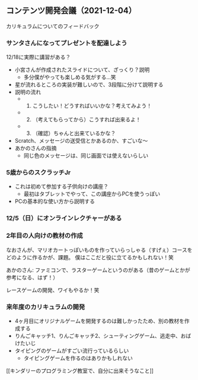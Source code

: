 ## コンテンツ開発会議（2021-12-04）

カリキュラムについてのフィードバック

### サンタさんになってプレゼントを配達しよう

12/18に実際に講習がある？

- 小宮さんが作成されたスライドについて、ざっくり？説明
  - 多分僕がやっても楽しめる気がする...笑
- 星が流れるところの実装が難しいので、3段階に分けて説明する
- 説明の流れ
	- 1. こうしたい！どうすればいいかな？考えてみよう！
	- 2. （考えてもらってから）こうすれば出来るよ！
	- 3. （確認）ちゃんと出来ているかな？
- Scratch、メッセージの送受信とかあるのか、すごいな〜
- あかのさんの指摘
  - 同じ色のメッセージは、同じ画面では使えないらしい

### 5歳からのスクラッチJr

- これは初めて参加する子供向けの講座？
  - 最初はタブレットでやって、この講座からPCを使うっぽい
- PCの基本的な使い方から説明する

### 12/5（日）にオンラインレクチャーがある

### 2年目の人向けの教材の作成

なおさんが、マリオカートっぽいものを作っていらっしゃる（すげぇ）コースをどのように作るかが、課題。
僕はここだと役に立てるかもしれない！笑

あかのさん: ファミコンで、ラスターゲームというのがある（昔のゲームとかが参考になる、はず！）

レースゲームの開発、ワイもやるか！笑

### 来年度のカリキュラムの開発

- 4ヶ月目にオリジナルゲームを開発するのは難しかったため、別の教材を作成する
- りんごキャッチ1、りんごキャッチ2、シューティングゲーム、逃走中、おばけたいじ
- タイピングのゲームがすごい流行っているらしい
  - タイピングゲームを作るのはありかもしれない

[[キンダリーのプログラミング教室で、自分に出来そうなこと]]